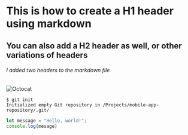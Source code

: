 # This is how to create a H1 header using markdown #
## You can also add a H2 header as well, or other variations of headers ## 




###### I added two headers to the markdown file ######

 ![Octocat](https://octodex.github.com/images/minion.png)

 ```
$ git init
Initialized empty Git repository in /Projects/mobile-app-repository/.git/
```

``` javascript
let message = "Hello, world!";
console.log(mesage)
```

